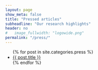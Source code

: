 ```yaml
---
layout: page
show_meta: false
title: "Pressed articles"
subheadline: "Our research highlights"
header: no
#   image_fullwidth: "logowide.png"
permalink: "/press/"
---
```

<ul>
    {% for post in site.categories.press %}
    <li><a href="{{ site.url }}{{ site.baseurl }}{{ post.url }}">{{ post.title }}</a></li>
    {% endfor %}
</ul>